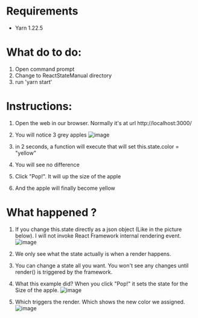 # Requirements
  - Yarn 1.22.5

# What do to do:

1) Open command prompt 
2) Change to ReactStateManual directory
3) run 'yarn start'

# Instructions:

1) Open the web in our browser. Normally it's at url http://localhost:3000/
2) You will notice 3 grey apples
 ![image](https://user-images.githubusercontent.com/20699945/144598212-1f4b5a1d-1501-4357-8b01-8f68e321b94a.png)

3) in 2 seconds, a function will execute that will set this.state.color = "yellow"
4) You will see no difference
5) Click "Pop!". It will up the size of the apple
6) And the apple will finally become yellow

# What happened ?
1) If you change this.state directly as a json object (Like in the picture below). I will not invoke React Framework internal rendering event. 
  ![image](https://user-images.githubusercontent.com/20699945/144598805-a2407874-f1d3-400c-a10d-77cf36d6723d.png)

2) We only see what the state actually is when a render happens. 
3) You can change a state all you want. You won't see any changes until render() is triggered by the framework.
4) What this example did? When you click "Pop!" it sets the state for the Size of the apple. 
  ![image](https://user-images.githubusercontent.com/20699945/144599111-4eb80b15-3dbe-4263-8cef-f7dfad47b35f.png)

5) Which triggers the render. Which shows the new color we assigned.
  ![image](https://user-images.githubusercontent.com/20699945/144599207-f1442aae-8c1b-40b5-b740-a060b07db844.png)
